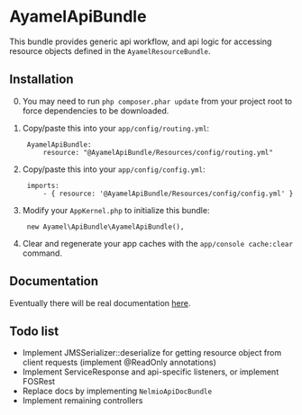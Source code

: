 # AyamelApiBundle #

This bundle provides generic api workflow, and api logic for accessing resource objects defined in the `AyamelResourceBundle`.

## Installation ##

0. You may need to run `php composer.phar update` from your project root to force dependencies to be downloaded.
1. Copy/paste this into your `app/config/routing.yml`:

		AyamelApiBundle:
		    resource: "@AyamelApiBundle/Resources/config/routing.yml"

2. Copy/paste this into your `app/config/config.yml`:

		imports:  
		    - { resource: '@AyamelApiBundle/Resources/config/config.yml' }
	
3. Modify your `AppKernel.php` to initialize this bundle:

		new Ayamel\ApiBundle\AyamelApiBundle(),
		
4. Clear and regenerate your app caches with the `app/console cache:clear` command.
	
## Documentation ##

Eventually there will be real documentation [here](Resources/docs/index.md).
	
## Todo list ##

* Implement JMSSerializer::deserialize for getting resource object from client requests (implement @ReadOnly annotations)
* Implement ServiceResponse and api-specific listeners, or implement FOSRest
* Replace docs by implementing `NelmioApiDocBundle`
* Implement remaining controllers